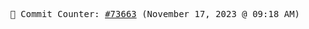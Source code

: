 <p align="center">
    <samp>
        📮 Commit Counter: <a href="https://github.com/Javascript-void0/Javascript-void0/commits/main">#73663</a> (November 17, 2023 @ 09:18 AM)
    </samp>
</p>